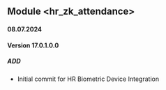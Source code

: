 ## Module <hr_zk_attendance>

#### 08.07.2024
#### Version 17.0.1.0.0
##### ADD

- Initial commit for HR Biometric Device Integration

